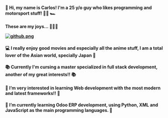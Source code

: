 <h4> 👋 Hi, my name is Carlos! I'm a 25 y/o guy who likes programming and motorsport stuff! 👨‍💻 🏎️

  
<h4> These are my joys... 💎💎💎
  
[![github.png](https://i.postimg.cc/1tcWWgBq/github.png)](https://postimg.cc/wyMcMjSq)

<h4> 💻 I really enjoy good movies and especially all the anime stuff, I am a total lover of the Asian world, specially Japan 🎌
<h4> 📚 Currently I'm cursing a master specialized in full stack development, another of my great interests!! 📚</h4>
<h4> 👀 I’m very interested in learning Web development with the most modern and latest frameworks!! 👀
<h4>🌱 I’m currently learning Odoo ERP development, using Python, XML and JavaScript as the main programming languages. 🌱
